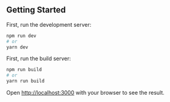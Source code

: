 ## Getting Started

First, run the development server:

```bash
npm run dev
# or
yarn dev
```
First, run the build server:

```bash
npm run build
# or
yarn run build
```


Open [http://localhost:3000](http://localhost:3000) with your browser to see the result.
